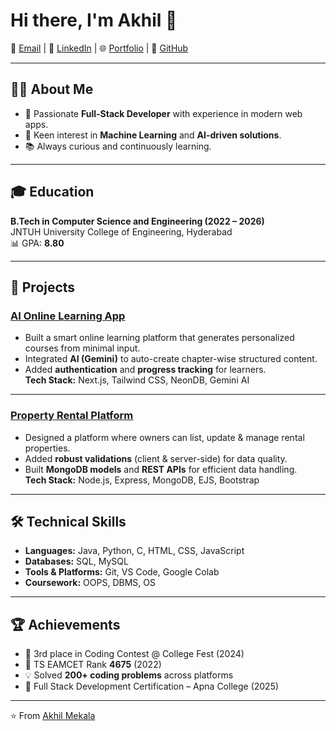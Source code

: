 # Hi there, I'm Akhil 👋

📧 [Email](mailto:akhil.mekala8410@gmail.com) | 💼 [LinkedIn](https://www.linkedin.com/in/akhil-mekala/) | 🌐 [Portfolio](https://portfolio-five-silk-99.vercel.app) | 🐙 [GitHub](https://github.com/AkhilAshp)

---

## 👨‍💻 About Me
- 🚀 Passionate **Full-Stack Developer** with experience in modern web apps.  
- 🤖 Keen interest in **Machine Learning** and **AI-driven solutions**.  
- 📚 Always curious and continuously learning.  

---

## 🎓 Education
**B.Tech in Computer Science and Engineering (2022 – 2026)**  
JNTUH University College of Engineering, Hyderabad  
📊 GPA: **8.80**

---

## 🚀 Projects

### [AI Online Learning App](https://github.com/AkhilAshp/online-learning-platform)
- Built a smart online learning platform that generates personalized courses from minimal input.  
- Integrated **AI (Gemini)** to auto-create chapter-wise structured content.  
- Added **authentication** and **progress tracking** for learners.  
**Tech Stack:** Next.js, Tailwind CSS, NeonDB, Gemini AI  

---

### [Property Rental Platform](https://github.com/AkhilAshp/wanderlust)
- Designed a platform where owners can list, update & manage rental properties.  
- Added **robust validations** (client & server-side) for data quality.  
- Built **MongoDB models** and **REST APIs** for efficient data handling.  
**Tech Stack:** Node.js, Express, MongoDB, EJS, Bootstrap  

---

## 🛠️ Technical Skills
- **Languages:** Java, Python, C, HTML, CSS, JavaScript  
- **Databases:** SQL, MySQL  
- **Tools & Platforms:** Git, VS Code, Google Colab  
- **Coursework:** OOPS, DBMS, OS  

---

## 🏆 Achievements
- 🥉 3rd place in Coding Contest @ College Fest (2024)  
- 🎯 TS EAMCET Rank **4675** (2022)  
- 💡 Solved **200+ coding problems** across platforms  
- 📜 Full Stack Development Certification – Apna College (2025)  

---

⭐️ From [Akhil Mekala](https://github.com/AkhilAshp)
